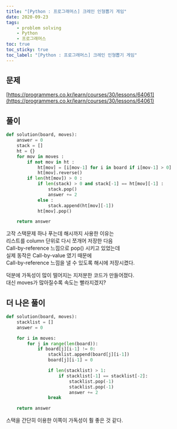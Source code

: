 ```yaml
---
title: "[Python : 프로그래머스] 크레인 인형뽑기 게임"
date: 2020-09-23
tags:
    - problem solving
    - Python
    - 프로그래머스
toc: true
toc_sticky: true
toc_label: "[Python : 프로그래머스] 크레인 인형뽑기 게임"
---
```

## 문제
[https://programmers.co.kr/learn/courses/30/lessons/64061](https://programmers.co.kr/learn/courses/30/lessons/64061)
## 풀이
```python
def solution(board, moves):
    answer = 0
    stack = []
    ht = {}
    for mov in moves :
        if not mov in ht :
            ht[mov] = [i[mov-1] for i in board if i[mov-1] > 0]
            ht[mov].reverse()
        if len(ht[mov]) > 0 :
            if len(stack) > 0 and stack[-1] == ht[mov][-1] :
                stack.pop()
                answer += 2
            else :
                stack.append(ht[mov][-1])
            ht[mov].pop()

    return answer
```
고작 스택문제 하나 푸는데 해시까지 사용한 이유는  
리스트를 column 단위로 다시 쪼개어 저장한 다음  
Call-by-reference 느낌으로 pop() 시키고 있었는데  
실제 동작은 Call-by-value 였기 때문에  
Call-by-reference 느낌을 낼 수 있도록 해시에 저장시켰다.
  
덕분에 가독성이 많이 떨어지는 지저분한 코드가 만들어졌다.  
대신 moves가 많아질수록 속도는 빨라지겠지?  
## 더 나은 풀이
```python
def solution(board, moves):
    stacklist = []
    answer = 0

    for i in moves:
        for j in range(len(board)):
            if board[j][i-1] != 0:
                stacklist.append(board[j][i-1])
                board[j][i-1] = 0

                if len(stacklist) > 1:
                    if stacklist[-1] == stacklist[-2]:
                        stacklist.pop(-1)
                        stacklist.pop(-1)
                        answer += 2     
                break

    return answer
```
스택을 간단히 이용한 이쪽이 가독성이 훨 좋은 것 같다.  